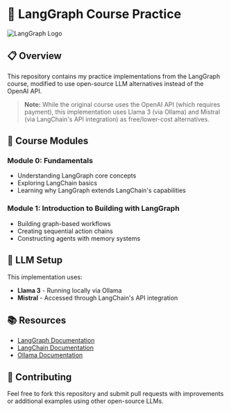# 🔄 LangGraph Course Practice

![LangGraph Logo](https://miro.medium.com/v2/resize:fit:1400/1*Z1NtI1D-YEGBJfb7bW4MIA.png)

## 📋 Overview

This repository contains my practice implementations from the LangGraph course, modified to use open-source LLM alternatives instead of the OpenAI API.

> **Note:** While the original course uses the OpenAI API (which requires payment), this implementation uses Llama 3 (via Ollama) and Mistral (via LangChain's API integration) as free/lower-cost alternatives.

## 🧩 Course Modules

### Module 0: Fundamentals
- Understanding LangGraph core concepts
- Exploring LangChain basics
- Learning why LangGraph extends LangChain's capabilities

### Module 1: Introduction to Building with LangGraph
- Building graph-based workflows
- Creating sequential action chains
- Constructing agents with memory systems

## 🤖 LLM Setup

This implementation uses:
- **Llama 3** - Running locally via Ollama
- **Mistral** - Accessed through LangChain's API integration

## 📚 Resources

- [LangGraph Documentation](https://langchain-ai.github.io/langgraph/)
- [LangChain Documentation](https://python.langchain.com/)
- [Ollama Documentation](https://ollama.ai/docs)

## 🤝 Contributing

Feel free to fork this repository and submit pull requests with improvements or additional examples using other open-source LLMs.
